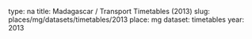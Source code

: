 type: na
title: Madagascar / Transport Timetables (2013)
slug: places/mg/datasets/timetables/2013
place: mg
dataset: timetables
year: 2013
